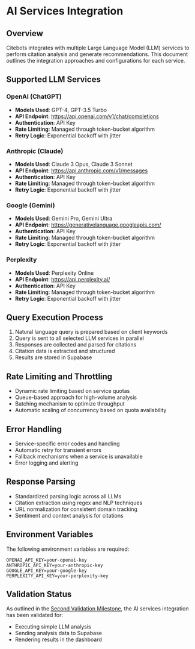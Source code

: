 # AI Services Integration

## Overview

Citebots integrates with multiple Large Language Model (LLM) services to perform citation analysis and generate recommendations. This document outlines the integration approaches and configurations for each service.

## Supported LLM Services

### OpenAI (ChatGPT)

- **Models Used**: GPT-4, GPT-3.5 Turbo
- **API Endpoint**: https://api.openai.com/v1/chat/completions
- **Authentication**: API Key
- **Rate Limiting**: Managed through token-bucket algorithm
- **Retry Logic**: Exponential backoff with jitter

### Anthropic (Claude)

- **Models Used**: Claude 3 Opus, Claude 3 Sonnet
- **API Endpoint**: https://api.anthropic.com/v1/messages
- **Authentication**: API Key
- **Rate Limiting**: Managed through token-bucket algorithm
- **Retry Logic**: Exponential backoff with jitter

### Google (Gemini)

- **Models Used**: Gemini Pro, Gemini Ultra
- **API Endpoint**: https://generativelanguage.googleapis.com/
- **Authentication**: API Key
- **Rate Limiting**: Managed through token-bucket algorithm
- **Retry Logic**: Exponential backoff with jitter

### Perplexity

- **Models Used**: Perplexity Online
- **API Endpoint**: https://api.perplexity.ai/
- **Authentication**: API Key
- **Rate Limiting**: Managed through token-bucket algorithm
- **Retry Logic**: Exponential backoff with jitter

## Query Execution Process

1. Natural language query is prepared based on client keywords
2. Query is sent to all selected LLM services in parallel
3. Responses are collected and parsed for citations
4. Citation data is extracted and structured
5. Results are stored in Supabase

## Rate Limiting and Throttling

- Dynamic rate limiting based on service quotas
- Queue-based approach for high-volume analysis
- Batching mechanism to optimize throughput
- Automatic scaling of concurrency based on quota availability

## Error Handling

- Service-specific error codes and handling
- Automatic retry for transient errors
- Fallback mechanisms when a service is unavailable
- Error logging and alerting

## Response Parsing

- Standardized parsing logic across all LLMs
- Citation extraction using regex and NLP techniques
- URL normalization for consistent domain tracking
- Sentiment and context analysis for citations

## Environment Variables

The following environment variables are required:

```
OPENAI_API_KEY=your-openai-key
ANTHROPIC_API_KEY=your-anthropic-key
GOOGLE_API_KEY=your-google-key
PERPLEXITY_API_KEY=your-perplexity-key
```

## Validation Status

As outlined in the [Second Validation Milestone](../validation/second-milestone.md), the AI services integration has been validated for:

- Executing simple LLM analysis
- Sending analysis data to Supabase
- Rendering results in the dashboard